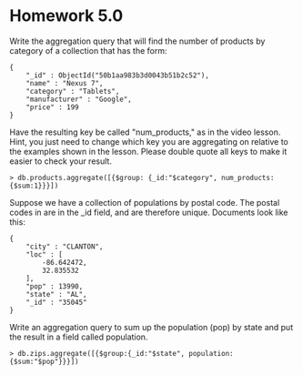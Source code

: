 Homework 5.0
=====

Write the aggregation query that will find the number of products by category of a collection that has the form:
```
{
	"_id" : ObjectId("50b1aa983b3d0043b51b2c52"),
	"name" : "Nexus 7",
	"category" : "Tablets",
	"manufacturer" : "Google",
	"price" : 199
}
```

Have the resulting key be called "num_products," as in the video lesson. Hint, you just need to change which key you are aggregating on relative to the examples shown in the lesson.
Please double quote all keys to make it easier to check your result.
```
> db.products.aggregate([{$group: {_id:"$category", num_products:{$sum:1}}}])
```

Suppose we have a collection of populations by postal code. The postal codes in are in the _id field, and are therefore unique. Documents look like this:
```
{
	"city" : "CLANTON",
	"loc" : [
		-86.642472,
		32.835532
	],
	"pop" : 13990,
	"state" : "AL",
	"_id" : "35045"
}
```

Write an aggregation query to sum up the population (pop) by state and put the result in a field called population.
```
> db.zips.aggregate([{$group:{_id:"$state", population:{$sum:"$pop"}}}])
```
